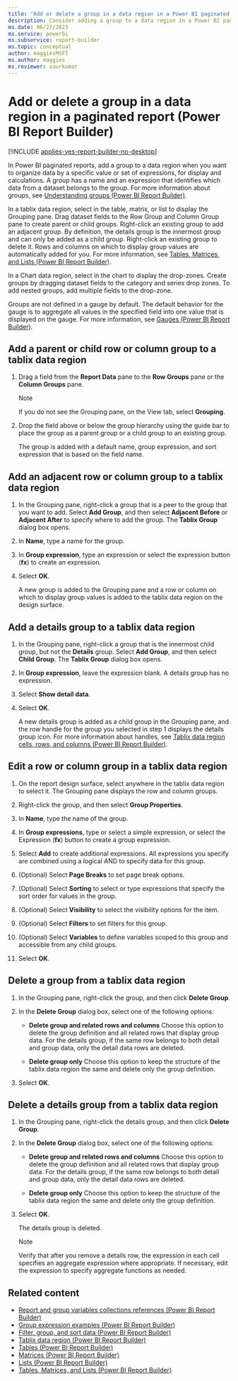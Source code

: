 ```yaml
---
title: "Add or delete a group in a data region in a Power BI paginated report | Microsoft Docs"
description: Consider adding a group to a data region in a Power BI paginated report to organize data by a specific value or set of expressions for display and calculations in Report Builder.
ms.date: 06/27/2023
ms.service: powerbi
ms.subservice: report-builder
ms.topic: conceptual
author: maggiesMSFT
ms.author: maggies
ms.reviewer: saurkumar
---
```

# Add or delete a group in a data region in a paginated report (Power BI Report Builder)

[!INCLUDE [applies-yes-report-builder-no-desktop](../../includes/applies-yes-report-builder-no-desktop.md)]

In Power BI paginated reports, add a group to a data region when you want to organize data by a specific value or set of expressions, for display and calculations. A group has a name and an expression that identifies which data from a dataset belongs to the group. For more information about groups, see [Understanding groups (Power BI Report Builder)](/sql/reporting-services/report-design/understanding-groups-report-builder-and-ssrs).  
  
 In a tablix data region, select in the table, matrix, or list to display the Grouping pane. Drag dataset fields to the Row Group and Column Group pane to create parent or child groups. Right-click an existing group to add an adjacent group. By definition, the details group is the innermost group and can only be added as a child group. Right-click an existing group to delete it. Rows and columns on which to display group values are automatically added for you. For more information, see [Tables, Matrices, and Lists (Power BI Report Builder)](/sql/reporting-services/report-design/tables-matrices-and-lists-report-builder-and-ssrs).  
  
 In a Chart data region, select in the chart to display the drop-zones. Create groups by dragging dataset fields to the category and series drop zones. To add nested groups, add multiple fields to the drop-zone.  
  
 Groups are not defined in a gauge by default. The default behavior for the gauge is to aggregate all values in the specified field into one value that is displayed on the gauge. For more information, see [Gauges (Power BI Report Builder)](../report-design/visualizations/gauges-report-builder.md).  
  
  
## Add a parent or child row or column group to a tablix data region  
  
1. Drag a field from the **Report Data** pane to the **Row Groups** pane or the **Column Groups** pane.  
  
    > [!NOTE]  
    >  If you do not see the Grouping pane, on the View tab, select **Grouping**.  
  
2. Drop the field above or below the group hierarchy using the guide bar to place the group as a parent group or a child group to an existing group.  
  
     The group is added with a default name, group expression, and sort expression that is based on the field name.  
  
## Add an adjacent row or column group to a tablix data region  
  
1. In the Grouping pane, right-click a group that is a peer to the group that you want to add. Select **Add Group**, and then select **Adjacent Before** or **Adjacent After** to specify where to add the group. The **Tablix Group** dialog box opens.  
  
2. In **Name**, type a name for the group.  
  
3. In **Group expression**, type an expression or select the expression button (**fx**) to create an expression.  
  
4. Select **OK**.
  
     A new group is added to the Grouping pane and a row or column on which to display group values is added to the tablix data region on the design surface.  
  
## Add a details group to a tablix data region  
  
1. In the Grouping pane, right-click a group that is the innermost child group, but not the **Details** group. Select **Add Group**, and then select **Child Group**. The **Tablix Group** dialog box opens.  
  
2. In **Group expression**, leave the expression blank. A details group has no expression.  
  
3. Select **Show detail data**.  
  
4. Select **OK**.
  
     A new details group is added as a child group in the Grouping pane, and the row handle for the group you selected in step 1 displays the details group icon. For more information about handles, see [Tablix data region cells, rows, and columns (Power BI Report Builder)](/sql/reporting-services/report-design/tablix-data-region-cells-rows-and-columns-report-builder-and-ssrs).  
  
## Edit a row or column group in a tablix data region  
  
1. On the report design surface, select anywhere in the tablix data region to select it. The Grouping pane displays the row and column groups.  
  
2. Right-click the group, and then select **Group Properties**.  
  
3. In **Name**, type the name of the group.  
  
4. In **Group expressions**, type or select a simple expression, or select the Expression (**fx**) button to create a group expression.  
  
5. Select **Add** to create additional expressions. All expressions you specify are combined using a logical AND to specify data for this group.  
  
6. (Optional) Select **Page Breaks** to set page break options.  
  
7. (Optional) Select **Sorting** to select or type expressions that specify the sort order for values in the group.  
  
8. (Optional) Select **Visibility** to select the visibility options for the item.  
  
9. (Optional) Select **Filters** to set filters for this group.  
  
10. (Optional) Select **Variables** to define variables scoped to this group and accessible from any child groups.  
  
11. Select **OK**.
  
## Delete a group from a tablix data region  
  
1. In the Grouping pane, right-click the group, and then click **Delete Group**.  
  
2. In the **Delete Group** dialog box, select one of the following options:  
  
    - **Delete group and related rows and columns** Choose this option to delete the group definition and all related rows that display group data. For the details group, if the same row belongs to both detail and group data, only the detail data rows are deleted.  
  
    - **Delete group only** Choose this option to keep the structure of the tablix data region the same and delete only the group definition.  
  
3. Select **OK**.
  
## Delete a details group from a tablix data region  
  
1. In the Grouping pane, right-click the details group, and then click **Delete Group**.  
  
2. In the **Delete Group** dialog box, select one of the following options:  
  
    - **Delete group and related rows and columns** Choose this option to delete the group definition and all related rows that display group data. For the details group, if the same row belongs to both detail and group data, only the detail data rows are deleted.  
  
    - **Delete group only** Choose this option to keep the structure of the tablix data region the same and delete only the group definition.  
  
3. Select **OK**.
  
     The details group is deleted.  
  
    > [!NOTE]  
    >  Verify that after you remove a details row, the expression in each cell specifies an aggregate expression where appropriate. If necessary, edit the expression to specify aggregate functions as needed.  
  
## Related content

- [Report and group variables collections references (Power BI Report Builder)](/sql/reporting-services/report-design/built-in-collections-report-and-group-variables-references-report-builder)   
- [Group expression examples (Power BI Report Builder)](../expressions/group-expression-examples-report-builder.md)   
- [Filter, group, and sort data (Power BI Report Builder)](filter-group-sort-data-report-builder.md)   
- [Tablix data region (Power BI Report Builder)](../../paginated-reports/report-builder-tables-matrices-lists.md)   
- [Tables (Power BI Report Builder)](/sql/reporting-services/report-design/tables-report-builder-and-ssrs)   
- [Matrices (Power BI Report Builder)](/sql/reporting-services/report-design/create-a-matrix-report-builder-and-ssrs)   
- [Lists (Power BI Report Builder)](/sql/reporting-services/report-design/create-invoices-and-forms-with-lists-report-builder-and-ssrs)   
- [Tables, Matrices, and Lists (Power BI Report Builder)](../report-builder-tables-matrices-lists.md)  
  
  
